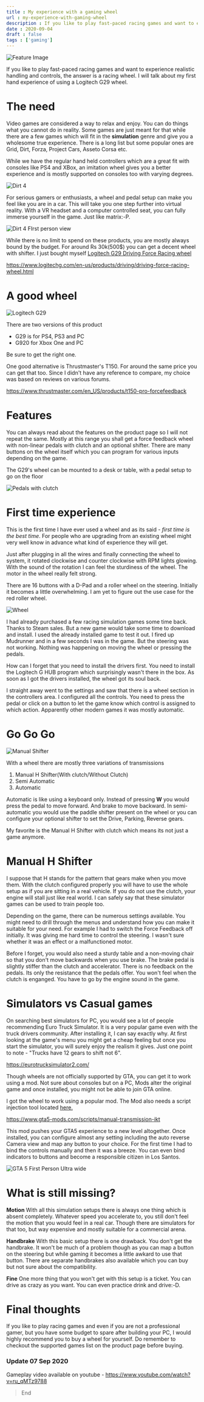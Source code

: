 ```yaml
---
title : My experience with a gaming wheel
url : my-experience-with-gaming-wheel
description : If you like to play fast-paced racing games and want to experience realistic handling and controls, the answer is a racing wheel. I will talk about my first hand experience of using a Logitech G29 wheel.
date : 2020-09-04
draft : false
tags : ['gaming']
---
```


![Feature Image](images/IMG_20200903_232833.jpg)

If you like to play fast-paced racing games and want to experience realistic handling and controls, the answer is a racing wheel. I will talk about my first hand experience of using a Logitech G29 wheel.

# The need

Video games are considered a way to relax and enjoy. You can do things what you cannot do in reality. Some games are just meant for that while there are a few games which will fit in the **simulation** genre and give you a wholesome true experience. There is a long list but some popular ones are Grid, Dirt, Forza, Project Cars, Asseto Corsa etc.

While we have the regular hand held controllers which are a great fit with consoles like PS4 and XBox, an imitation wheel gives you a better experience and is mostly supported on consoles too with varying degrees.

![Dirt 4](images/20200904181536_1.jpg)

For serious gamers or enthusiasts, a wheel and pedal setup can make you feel like you are in a car. This will take you one step further into virtual reality. With a VR headset and a computer controlled seat, you can fully immerse yourself in the game. Just like matrix:-P.

![Dirt 4 FIrst person view](images/20200904181642_1.jpg)

While there is no limit to spend on these products, you are mostly always bound by the budget. For around Rs 30k(500$) you can get a decent wheel with shifter. I just bought myself [Logitech G29 Driving Force Racing wheel](https://www.logitechg.com/en-us/products/driving/driving-force-racing-wheel.html)

https://www.logitechg.com/en-us/products/driving/driving-force-racing-wheel.html

# A good wheel

![Logitech G29](images/IMG_20200903_235231.jpg)

There are two versions of this product
* G29 is for PS4, PS3 and PC
* G920 for Xbox One and PC

Be sure to get the right one.

One good alternative is Thrustmaster's T150. For around the same price you can get that too. Since I didn't have any reference to compare, my choice was based on reviews on various forums.

https://www.thrustmaster.com/en_US/products/t150-pro-forcefeedback

# Features

You can always read about the features on the product page so I will not repeat the same. Mostly at this range you shall get a force feedback wheel with non-linear pedals with clutch and an optional shifter. There are many buttons on the wheel itself which you can program for various inputs depending on the game.

The G29's wheel can be mounted to a desk or table, with a pedal setup to go on the floor

![Pedals with clutch](images/Pedals.png)

# First time experience

This is the first time I have ever used a wheel and as its said - *first time is the best time*. For people who are upgrading from an existing wheel might very well know in advance what kind of experience they will get.

Just after plugging in all the wires and finally connecting the wheel to system, it rotated clockwise and counter clockwise with RPM lights glowing. With the sound of the rotation I can feel the sturdiness of the wheel. The motor in the wheel really felt strong.

There are 16 buttons with a D-Pad and a roller wheel on the steering. Initially it becomes a little overwhelming. I am yet to figure out the use case for the red roller wheel.

![Wheel](images/Steering.png)

I had already purchased a few racing simulation games some time back. Thanks to Steam sales. But a new game would take some time to download and install. I used the already installed game to test it out. I fired up Mudrunner and in a few seconds I was in the game. But the steering was not working. Nothing was happening on moving the wheel or pressing the pedals. 

How can I forget that you need to install the drivers first. You need to install the Logitech G HUB program which surprisingly wasn't there in the box. As soon as I got the drivers installed, the wheel got its soul back.

I straight away went to the settings and saw that there is a wheel section in the controllers area. I configured all the controls. You need to press the pedal or click on a button to let the game know which control is assigned to which action. Apparently other modern games it was mostly automatic.

# Go Go Go

![Manual Shifter](images/IMG_20200903_234704.jpg)

With a wheel there are mostly three variations of transmissions
1. Manual H Shifter(With clutch/Without Clutch)
2. Semi Automatic
3. Automatic


Automatic is like using a keyboard only. Instead of pressing **W** you would press the pedal to move forward. And brake to move backward. In semi-automatic you would use the paddle shifter present on the wheel or you can configure your optional shifter to set the Drive, Parking, Reverse gears.

My favorite is the Manual H Shifter with clutch which means its not just a game anymore.

# Manual H Shifter

I suppose that H stands for the pattern that gears make when you move them. With the clutch configured properly you will have to use the whole setup as if you are sitting in a real vehicle. If you do not use the clutch, your engine will stall just like real world. I can safely say that these simulator games can be used to train people too.

Depending on the game, there can be numerous settings available. You might need to drill through the menus and understand how you can make it suitable for your need. For example I had to switch the Force Feedback off initially. It was giving me hard time to control the steering. I wasn't sure whether it was an effect or a malfunctioned motor.

Before I forget, you would also need a sturdy table and a non-moving chair so that you don't move backwards when you use brake. The brake pedal is slightly stiffer than the clutch and accelerator. There is no feedback on the pedals. Its only the resistance that the pedals offer. You won't feel when the clutch is enganged. You have to go by the engine sound in the game.

# Simulators vs Casual games

On searching best simulators for PC, you would see a lot of people recommending Euro Truck Simulator. It is a very popular game even with the truck drivers community. After installing it, I can say exactly why. At first looking at the game's menu you might get a cheap feeling but once you start the simulator, you will surely enjoy the realism it gives. Just one point to note - "Trucks have 12 gears to shift not 6".

https://eurotrucksimulator2.com/

Though wheels are not officially supported by GTA, you can get it to work using a mod. Not sure about consoles but on a PC, Mods alter the original game and once installed, you might not be able to join GTA online.

I got the wheel to work using a popular mod. The Mod also needs a script injection tool located [here.](http://www.dev-c.com/gtav/scripthookv/)

https://www.gta5-mods.com/scripts/manual-transmission-ikt

This mod pushes your GTA5 experience to a new level altogether. Once installed, you can configure almost any setting including the auto reverse Camera view and map any button to your choice. For the first time I had to bind the controls manually and then it was a breeze. You can even bind indicators to buttons and become a responsible citizen in Los Santos.

![GTA 5 First Person Ultra wide](images/20200904183302_1.jpg)

# What is still missing?

**Motion**
With all this simulation setups there is always one thing which is absent completely.
Whatever speed you accelerate to, you still don't feel the motion that you would feel in a real car. Though there are simulators for that too, but way expensive and mostly suitable for a commercial arena. 

**Handbrake**
With this basic setup there is one drawback. You don't get the handbrake. It won't be much of a problem though as you can map a button on the steering but while gaming it becomes a little awkard to use that button. There are separate handbrakes also available which you can buy but not sure about the compatibility.

**Fine**
One more thing that you won't get with this setup is a ticket. You can drive as crazy as you want. You can even practice drink and drive:-D. 

# Final thoughts

If you like to play racing games and even if you are not a professional gamer, but you have some budget to spare after building your PC, I would highly recommend you to buy a wheel for yourself. Do remember to checkout the supported games list on the product page before buying. 

### Update 07 Sep 2020

Gameplay video available on youtube - https://www.youtube.com/watch?v=ru_qMTz9788

> End








